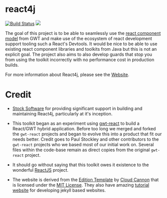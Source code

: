# react4j

[![Build Status](https://secure.travis-ci.org/realityforge/react4j.png?branch=master)](http://travis-ci.org/realityforge/react4j)
[<img src="https://img.shields.io/maven-central/v/org.realityforge.react4j/react4j-core.svg?label=latest%20release"/>](http://search.maven.org/#search%7Cga%7C1%7Cg%3A%22org.realityforge.react4j%22)

The goal of this project is to be able to seamlessly use the [react component model](https://reactjs.org/docs/react-component.html)
from GWT and make use of the ecosystem of react development support tooling such a React's Devtools. It would be nice to
be able to use existing react component libraries and toolkits from Java but this is not an explicit goal.
The project also aims to also develop guards that stop you from using the toolkit incorrectly with no
performance cost in production builds.

For more information about React4j, please see the [Website](http://realityforge.org/react4j/).

# Credit

* [Stock Software](http://www.stocksoftware.com.au/) for providing significant support in building and maintaining
  React4j, particularly at it's inception.

* This toolkit began as an experiment using [gwt-react](https://github.com/GWTReact/gwt-react) to build
  a React/GWT hybrid application. Before too long we merged and forked the `gwt-react` projects and began to
  evolve this into a product that fit our needs better. Credit goes to Paul Stockley and other contributors
  to the `gwt-react` projects who we based most of our initial work on. Several files within the code-base remain
  as direct copies from the original `gwt-react` project.

* It should go without saying that this toolkit owes it existence to the wonderful [ReactJS](https://reactjs.org/)
  project.

* The website is derived from the [Edition Template](https://github.com/CloudCannon/edition-jekyll-template)
  by [Cloud Cannon](https://cloudcannon.com/) that is licensed under the [MIT License](https://github.com/CloudCannon/edition-jekyll-template/blob/master/LICENSE).
  They also have amazing [tutorial website](https://learn.cloudcannon.com/) for developing jekyll based websites.
